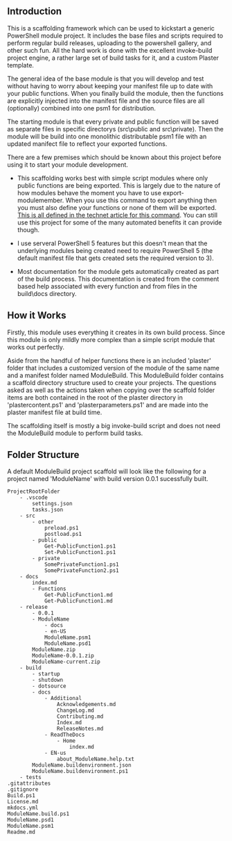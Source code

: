 ## Introduction
This is a scaffolding framework which can be used to kickstart a generic PowerShell module project. It includes the base files and scripts required to perform regular build releases, uploading to the powershell gallery, and other such fun. All the hard work is done with the excellent invoke-build project engine, a rather large set of build tasks for it, and a custom Plaster template.

The general idea of the base module is that you will develop and test without having to worry about keeping your manifest file up to date with your public functions. When you finally build the module, then the functions are explicitly injected into the manifest file and the source files are all (optionally) combined into one psm1 for distribution.

The starting module is that every private and public function will be saved as separate files in specific directorys (src\public and src\private). Then the module will be build into one monolithic distributable psm1 file with an updated manifect file to reflect your exported functions.

There are a few premises which should be known about this project before using it to start your module development.

- This scaffolding works best with simple script modules where only public functions are being exported. This is largely due to the nature of how modules behave the moment you have to use export-modulemember. When you use this command to export anything then you must also define your functions or none of them will be exported. [This is all defined in the technet article for this command](https://technet.microsoft.com/en-us/library/hh849736.aspx). You can still use this project for some of the many automated benefits it can provide though.

- I use serveral PowerShell 5 features but this doesn't mean that the underlying modules being created need to require PowerShell 5 (the default manifest file that gets created sets the required version to 3).

- Most documentation for the module gets automatically created as part of the build process. This documentation is created from the comment based help associated with every function and from files in the build\docs directory.

## How it Works

Firstly, this module uses everything it creates in its own build process. Since this module is only mildly more complex than a simple script module that works out perfectly.

Aside from the handful of helper functions there is an included 'plaster' folder that includes a customized version of the module of the same name and a manifest folder named ModuleBuild. This ModuleBuild folder contains a scaffold directory structure used to create your projects. The questions asked as well as the actions taken when copying over the scaffold folder items are both contained in the root of the plaster directory in 'plastercontent.ps1' and 'plasterparameters.ps1' and are made into the plaster manifest file at build time.

The scaffolding itself is mostly a big invoke-build script and does not need the ModuleBuild module to perform build tasks.

## Folder Structure
A default ModuleBuild project scaffold will look like the following for a project named 'ModuleName' with build version 0.0.1 sucessfully built.
```
ProjectRootFolder
	- .vscode
		settings.json
        tasks.json
	- src
		- other
			preload.ps1
        	postload.ps1
		- public
			Get-PublicFunction1.ps1
        	Set-PublicFunction1.ps1
		- private
			SomePrivateFunction1.ps1
        	SomePrivateFunction2.ps1
    - docs
        index.md
        - Functions
            Get-PublicFunction1.md
            Get-PublicFunction1.md
    - release
        - 0.0.1
        - ModuleName
        	- docs
        	- en-US
        	ModuleName.psm1
            ModuleName.psd1
        ModuleName.zip
        ModuleName-0.0.1.zip
        ModuleName-current.zip
	- build
		- startup
		- shutdown
        - dotsource
        - docs
			- Additional
				Acknowledgements.md
				ChangeLog.md
				Contributing.md
				Index.md
				ReleaseNotes.md
        	- ReadTheDocs
        		- Home
        			index.md
			- EN-us
    			about_ModuleName.help.txt
        ModuleName.buildenvironment.json
        ModuleName.buildenvironment.ps1
	- tests
.gitattributes
.gitignore
Build.ps1
License.md
mkdocs.yml
ModuleName.build.ps1
ModuleName.psd1
ModuleName.psm1
Readme.md

```